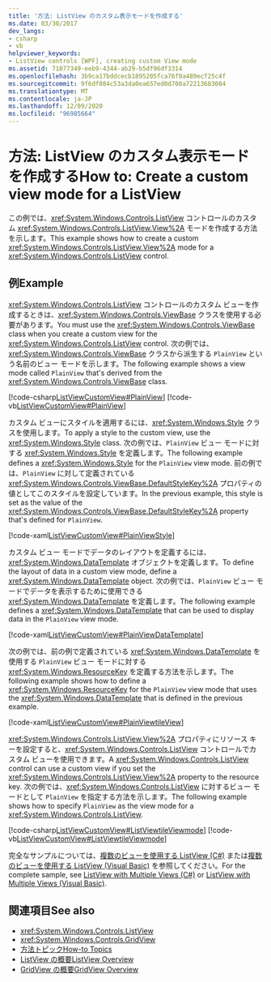 ```yaml
---
title: '方法: ListView のカスタム表示モードを作成する'
ms.date: 03/30/2017
dev_langs:
- csharp
- vb
helpviewer_keywords:
- ListView controls [WPF], creating custom View mode
ms.assetid: 71077349-eeb9-4344-ab29-b5df96df3314
ms.openlocfilehash: 3b9ca17bddcecb1895205fca76f0a489ecf25c4f
ms.sourcegitcommit: 9f6df084c53a3da0ea657ed0d708a72213683084
ms.translationtype: MT
ms.contentlocale: ja-JP
ms.lasthandoff: 12/09/2020
ms.locfileid: "96985664"
---
```

# <a name="how-to-create-a-custom-view-mode-for-a-listview"></a><span data-ttu-id="50c24-102">方法: ListView のカスタム表示モードを作成する</span><span class="sxs-lookup"><span data-stu-id="50c24-102">How to: Create a custom view mode for a ListView</span></span>

<span data-ttu-id="50c24-103">この例では、<xref:System.Windows.Controls.ListView> コントロールのカスタム <xref:System.Windows.Controls.ListView.View%2A> モードを作成する方法を示します。</span><span class="sxs-lookup"><span data-stu-id="50c24-103">This example shows how to create a custom <xref:System.Windows.Controls.ListView.View%2A> mode for a <xref:System.Windows.Controls.ListView> control.</span></span>  
  
## <a name="example"></a><span data-ttu-id="50c24-104">例</span><span class="sxs-lookup"><span data-stu-id="50c24-104">Example</span></span>  
 <span data-ttu-id="50c24-105"><xref:System.Windows.Controls.ListView> コントロールのカスタム ビューを作成するときは、<xref:System.Windows.Controls.ViewBase> クラスを使用する必要があります。</span><span class="sxs-lookup"><span data-stu-id="50c24-105">You must use the <xref:System.Windows.Controls.ViewBase> class when you create a custom view for the <xref:System.Windows.Controls.ListView> control.</span></span> <span data-ttu-id="50c24-106">次の例では、<xref:System.Windows.Controls.ViewBase> クラスから派生する `PlainView` という名前のビュー モードを示します。</span><span class="sxs-lookup"><span data-stu-id="50c24-106">The following example shows a view mode called `PlainView` that's derived from the <xref:System.Windows.Controls.ViewBase> class.</span></span>  
  
 [!code-csharp[ListViewCustomView#PlainView](~/samples/snippets/csharp/VS_Snippets_Wpf/ListViewCustomView/CSharp/PlainView.cs#plainview)]
 [!code-vb[ListViewCustomView#PlainView](~/samples/snippets/visualbasic/VS_Snippets_Wpf/ListViewCustomView/visualbasic/plainview.vb#plainview)]  
  
 <span data-ttu-id="50c24-107">カスタム ビューにスタイルを適用するには、<xref:System.Windows.Style> クラスを使用します。</span><span class="sxs-lookup"><span data-stu-id="50c24-107">To apply a style to the custom view, use the <xref:System.Windows.Style> class.</span></span> <span data-ttu-id="50c24-108">次の例では、`PlainView` ビュー モードに対する <xref:System.Windows.Style> を定義します。</span><span class="sxs-lookup"><span data-stu-id="50c24-108">The following example defines a <xref:System.Windows.Style> for the `PlainView` view mode.</span></span> <span data-ttu-id="50c24-109">前の例では、`PlainView` に対して定義されている <xref:System.Windows.Controls.ViewBase.DefaultStyleKey%2A> プロパティの値としてこのスタイルを設定しています。</span><span class="sxs-lookup"><span data-stu-id="50c24-109">In the previous example, this style is set as the value of the <xref:System.Windows.Controls.ViewBase.DefaultStyleKey%2A> property that's defined for `PlainView`.</span></span>  
  
 [!code-xaml[ListViewCustomView#PlainViewStyle](~/samples/snippets/csharp/VS_Snippets_Wpf/ListViewCustomView/CSharp/Themes/Generic.xaml#plainviewstyle)]  
  
 <span data-ttu-id="50c24-110">カスタム ビュー モードでデータのレイアウトを定義するには、<xref:System.Windows.DataTemplate> オブジェクトを定義します。</span><span class="sxs-lookup"><span data-stu-id="50c24-110">To define the layout of data in a custom view mode, define a <xref:System.Windows.DataTemplate> object.</span></span> <span data-ttu-id="50c24-111">次の例では、`PlainView` ビュー モードでデータを表示するために使用できる <xref:System.Windows.DataTemplate> を定義します。</span><span class="sxs-lookup"><span data-stu-id="50c24-111">The following example defines a <xref:System.Windows.DataTemplate> that can be used to display data in the `PlainView` view mode.</span></span>  
  
 [!code-xaml[ListViewCustomView#PlainViewDataTemplate](~/samples/snippets/csharp/VS_Snippets_Wpf/ListViewCustomView/CSharp/Window1.xaml#plainviewdatatemplate)]  
  
 <span data-ttu-id="50c24-112">次の例では、前の例で定義されている <xref:System.Windows.DataTemplate> を使用する `PlainView` ビュー モードに対する <xref:System.Windows.ResourceKey> を定義する方法を示します。</span><span class="sxs-lookup"><span data-stu-id="50c24-112">The following example shows how to define a <xref:System.Windows.ResourceKey> for the `PlainView` view mode that uses the <xref:System.Windows.DataTemplate> that is defined in the previous example.</span></span>  
  
 [!code-xaml[ListViewCustomView#PlainViewtileView](~/samples/snippets/csharp/VS_Snippets_Wpf/ListViewCustomView/CSharp/Window1.xaml#plainviewtileview)]  
  
 <span data-ttu-id="50c24-113"><xref:System.Windows.Controls.ListView.View%2A> プロパティにリソース キーを設定すると、<xref:System.Windows.Controls.ListView> コントロールでカスタム ビューを使用できます。</span><span class="sxs-lookup"><span data-stu-id="50c24-113">A <xref:System.Windows.Controls.ListView> control can use a custom view if you set the <xref:System.Windows.Controls.ListView.View%2A> property to the resource key.</span></span> <span data-ttu-id="50c24-114">次の例では、<xref:System.Windows.Controls.ListView> に対するビュー モードとして `PlainView` を指定する方法を示します。</span><span class="sxs-lookup"><span data-stu-id="50c24-114">The following example shows how to specify `PlainView` as the view mode for a <xref:System.Windows.Controls.ListView>.</span></span>  
  
 [!code-csharp[ListViewCustomView#ListViewtileViewmode](~/samples/snippets/csharp/VS_Snippets_Wpf/ListViewCustomView/CSharp/Window1.xaml.cs#listviewtileviewmode)]
 [!code-vb[ListViewCustomView#ListViewtileViewmode](~/samples/snippets/visualbasic/VS_Snippets_Wpf/ListViewCustomView/visualbasic/window1.xaml.vb#listviewtileviewmode)]  
  
 <span data-ttu-id="50c24-115">完全なサンプルについては、[複数のビューを使用する ListView (C#)](https://github.com/dotnet/docs/tree/master/samples/snippets/csharp/VS_Snippets_Wpf/ListViewCustomView/CSharp) または[複数のビューを使用する ListView (Visual Basic)](https://github.com/dotnet/docs/tree/master/samples/snippets/visualbasic/VS_Snippets_Wpf/ListViewCustomView/visualbasic) を参照してください。</span><span class="sxs-lookup"><span data-stu-id="50c24-115">For the complete sample, see [ListView with Multiple Views (C#)](https://github.com/dotnet/docs/tree/master/samples/snippets/csharp/VS_Snippets_Wpf/ListViewCustomView/CSharp) or [ListView with Multiple Views (Visual Basic)](https://github.com/dotnet/docs/tree/master/samples/snippets/visualbasic/VS_Snippets_Wpf/ListViewCustomView/visualbasic).</span></span>  
  
## <a name="see-also"></a><span data-ttu-id="50c24-116">関連項目</span><span class="sxs-lookup"><span data-stu-id="50c24-116">See also</span></span>

- <xref:System.Windows.Controls.ListView>
- <xref:System.Windows.Controls.GridView>
- [<span data-ttu-id="50c24-117">方法トピック</span><span class="sxs-lookup"><span data-stu-id="50c24-117">How-to Topics</span></span>](listview-how-to-topics.md)
- [<span data-ttu-id="50c24-118">ListView の概要</span><span class="sxs-lookup"><span data-stu-id="50c24-118">ListView Overview</span></span>](listview-overview.md)
- [<span data-ttu-id="50c24-119">GridView の概要</span><span class="sxs-lookup"><span data-stu-id="50c24-119">GridView Overview</span></span>](gridview-overview.md)
